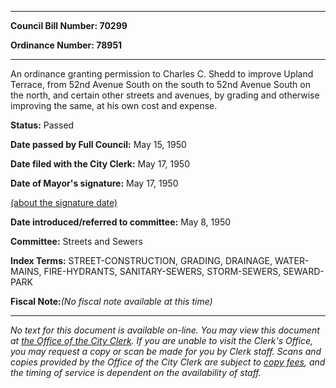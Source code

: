 

********

**Council Bill Number: 70299**
   
**Ordinance Number: 78951**
********

 An ordinance granting permission to Charles C. Shedd to improve Upland Terrace, from 52nd Avenue South on the south to 52nd Avenue South on the north, and certain other streets and avenues, by grading and otherwise improving the same, at his own cost and expense.

**Status:** Passed
   
**Date passed by Full Council:** May 15, 1950
   
**Date filed with the City Clerk:** May 17, 1950
   
**Date of Mayor's signature:** May 17, 1950
   
[(about the signature date)](/~public/approvaldate.htm)
   
   
   
**Date introduced/referred to committee:** May 8, 1950
   
**Committee:** Streets and Sewers
   
   
**Index Terms:** STREET-CONSTRUCTION, GRADING, DRAINAGE, WATER-MAINS, FIRE-HYDRANTS, SANITARY-SEWERS, STORM-SEWERS, SEWARD-PARK

**Fiscal Note:**_(No fiscal note available at this time)_
********

_No text for this document is available on-line. You may view this document at [the Office of the City Clerk](http://www.seattle.gov/leg/clerk/contactUs.htm). If you are unable to visit the Clerk's Office, you may request a copy or scan be made for you by Clerk staff. Scans and copies provided by the Office of the City Clerk are subject to [copy fees](http://clerk.seattle.gov/~public/clerkfees.htm), and the timing of service is dependent on the availability of staff._

